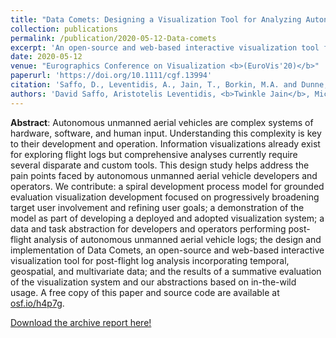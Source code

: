 ```yaml
---
title: "Data Comets: Designing a Visualization Tool for Analyzing Autonomous Aerial Vehicle Logs with Grounded Evaluation"
collection: publications
permalink: /publication/2020-05-12-Data-comets
excerpt: 'An open-source and web-based interactive visualization tool for post-flight log analysis incorporating temporal, geospatial, and multivariate data; and the results of a summative evaluation of the visualization system and our abstractions based on in-the-wild usage.'
date: 2020-05-12
venue: "Eurographics Conference on Visualization <b>(EuroVis'20)</b>"
paperurl: 'https://doi.org/10.1111/cgf.13994'
citation: 'Saffo, D., Leventidis, A., Jain, T., Borkin, M.A. and Dunne, C. (2020), Data Comets: Designing a Visualization Tool for Analyzing Autonomous Aerial Vehicle Logs with Grounded Evaluation. Computer Graphics Forum, 39: 455-468. '
authors: 'David Saffo, Aristotelis Leventidis, <b>Twinkle Jain</b>, Michelle A Borkin, Cody Dunne'
---
```

**Abstract**: Autonomous unmanned aerial vehicles are complex systems of hardware, software, and human input. Understanding this complexity is key to their development and operation. Information visualizations already exist for exploring flight logs but comprehensive analyses currently require several disparate and custom tools. This design study helps address the pain points faced by autonomous unmanned aerial vehicle developers and operators. We contribute: a spiral development process model for grounded evaluation visualization development focused on progressively broadening target user involvement and refining user goals; a demonstration of the model as part of developing a deployed and adopted visualization system; a data and task abstraction for developers and operators performing post-flight analysis of autonomous unmanned aerial vehicle logs; the design and implementation of Data Comets, an open-source and web-based interactive visualization tool for post-flight log analysis incorporating temporal, geospatial, and multivariate data; and the results of a summative evaluation of the visualization system and our abstractions based on in-the-wild usage. A free copy of this paper and source code are available at [osf.io/h4p7g](osf.io/h4p7g).

<i class="fas fa-file-pdf"></i> [Download the archive report here!](https://arxiv.org/pdf/2005.06011.pdf)

<!-- Recommended citation: Saffo, David, Aristotelis Leventidis, Twinkle Jain, Michelle A. Borkin, and Cody Dunne. &quot;Data Comets: Designing a Visualization Tool for Analyzing Autonomous Aerial Vehicle Logs with Grounded Evaluation.&quot; <i>arXiv preprint arXiv:2005.06011</i> (2020). -->